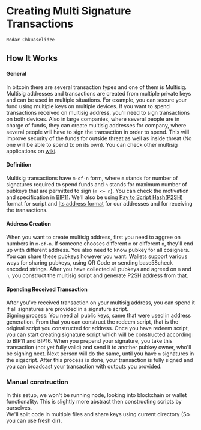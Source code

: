 # Creating Multi Signature Transactions

```post-author
Nodar Chkuaselidze
```

## How It Works
#### General
In bitcoin there are several transaction types and one of them is Multisig. Multisig addresses and transactions are created
from multiple private keys and can be used in multiple situations. For example, you can secure your fund using multiple
keys on multiple devices. If you want to spend transactions received on multisig address, you'll need to sign transactions
on both devices. Also in large companies, where several people are in charge of funds, they can create multisig addresses for
company, where several people will have to sign the transaction in order to spend. This will improve security of the funds
for outside threat as well as inside threat (No one will be able to spend tx on its own). You can check other multisig
applications on [wiki][multisig-apps].  

#### Definition
Multisig transactions have `m-of-n` form, where `m` stands for number of signatures required to spend funds and `n` stands
for maximum number of pubkeys that are permitted to sign (`m <= n`). You can check the motivation
and specification in [BIP11][]. We'll also be using [Pay to Script Hash(P2SH)][BIP16] format for script
and [Its address format][BIP13] for our addresses and for receiving the transactions.

#### Address Creation
When you want to create multisig address, first you need to aggree on numbers in `m-of-n`. If someone chooses
different `m` or different `n`, they'll end up with different address. You also need to know pubkey for all cosigners.
You can share these pubkeys however you want. Wallets support various ways for sharing pubkeys, using QR Code
or sending base58check encoded strings.  After you have collected all pubkeys and agreed on `m` and `n`,
you construct the multisig script and generate P2SH address from that.  

#### Spending Received Transaction
After you've received transaction on your multisig address, you can spend it if all signatures are provided
in a signature script.  
Signing process: You need all public keys, same that were used in address generation. From that
you can construct the redeem script, that is the original script you constructed for address. Once
you have redeem script, you can start creating signature script which will be constructed according
to BIP11 and BIP16. When you prepend your signature, you take this transaction (not yet fully valid) and send it
to another pubkey owner, who'll be signing next. Next person will do the same, until you have `m` signatures
in the sigscript. After this process is done, your transaction is fully signed and you can broadcast your
transaction with outputs you provided.


[BIP11]: https://github.com/bitcoin/bips/blob/master/bip-0011.mediawiki
[BIP16]: https://github.com/bitcoin/bips/blob/master/bip-0016.mediawiki
[BIP13]: https://github.com/bitcoin/bips/blob/master/bip-0013.mediawiki
[multisig-apps]: https://en.bitcoin.it/wiki/Multisignature#Multisignature_Applications

### Manual construction

In this setup, we won't be running node, looking into blockchain or wallet functionality. This is slightly more abstract
then constructing scripts by ourselves.  
We'll split code in multiple files and share keys using current directory (So you can use fresh dir).
